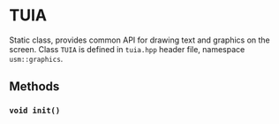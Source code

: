 # TUIA

Static class, provides common API for drawing text and graphics on the screen. Class `TUIA` is defined in `tuia.hpp` header file, namespace `usm::graphics`.

## Methods

### `void init()`

